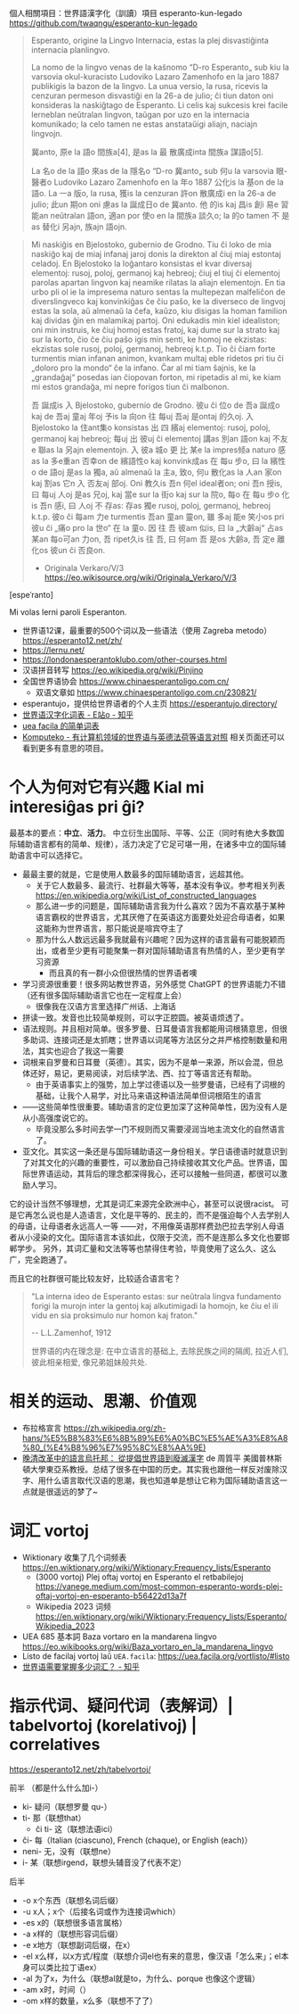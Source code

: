 
個人相關項目：世界語漢字化（訓讀）項目 esperanto-kun-legado https://github.com/twaqngu/esperanto-kun-legado

> Esperanto, origine la Lingvo Internacia, estas la plej disvastiĝinta internacia planlingvo.
> 
> La nomo de la lingvo venas de la kaŝnomo “D-ro Esperanto„ sub kiu la varsovia okul-kuracisto Ludoviko Lazaro Zamenhofo en la jaro 1887 publikigis la bazon de la lingvo. La unua versio, la rusa, ricevis la cenzuran permeson disvastiĝi en la 26-a de julio; ĉi tiun daton oni konsideras la naskiĝtago de Esperanto. Li celis kaj sukcesis krei facile lerneblan neŭtralan lingvon, taŭgan por uzo en la internacia komunikado; la celo tamen ne estas anstataŭigi aliajn, naciajn lingvojn.
>
> 冀anto, 原e la 語o 間族a[4], 是as la 最 散廣成inta 間族a 謀語o[5].
>
> La 名o de la 語o 來as de la 隱名o “D-ro 冀anto„ sub 何u la varsovia 眼-醫者o Ludoviko Lazaro Zamenhofo en la 年o 1887 公化is la 基on de la 語o. La 一a 版o, la rusa, 獲is la cenzuran 許on 散廣成i en la 26-a de julio; 此un 期on oni 慮as la 誕成日o de 冀anto. 他 的is kaj 昌is 創i 易e 習能an neŭtralan 語on, 適an por 使o en la 間族a 談久o; la 的o tamen 不 是as 替化i 另ajn, 族ajn 語ojn.


> Mi naskiĝis en Bjelostoko, gubernio de Grodno. Tiu ĉi loko de mia naskiĝo kaj de miaj infanaj jaroj donis la direkton al ĉiuj miaj estontaj celadoj. En Bjelostoko la loĝantaro konsistas el kvar diversaj elementoj: rusoj, poloj, germanoj kaj hebreoj; ĉiuj el tiuj ĉi elementoj parolas apartan lingvon kaj neamike rilatas la aliajn elementojn. En tia urbo pli ol ie la impresema naturo sentas la multepezan malfeliĉon de diverslingveco kaj konvinkiĝas ĉe ĉiu paŝo, ke la diverseco de lingvoj estas la sola, aŭ almenaŭ la ĉefa, kaŭzo, kiu disigas la homan familion kaj dividas ĝin en malamikaj partoj. Oni edukadis min kiel idealiston; oni min instruis, ke ĉiuj homoj estas fratoj, kaj dume sur la strato kaj sur la korto, ĉio ĉe ĉiu paŝo igis min senti, ke homoj ne ekzistas: ekzistas sole rusoj, poloj, germanoj, hebreoj k.t.p. Tio ĉi ĉiam forte turmentis mian infanan animon, kvankam multaj eble ridetos pri tiu ĉi „doloro pro la mondo“ ĉe la infano. Ĉar al mi tiam ŝajnis, ke la „grandaĝaj“ posedas ian ĉiopovan forton, mi ripetadis al mi, ke kiam mi estos grandaĝa, mi nepre forigos tiun ĉi malbonon.
>
> 吾 誕成is 入 Bjelostoko, gubernio de Grodno. 彼u ĉi 位o de 吾a 誕成o kaj de 吾aj 童aj 年oj 予is la 向on 往 每uj 吾aj 是ontaj 的久oj. 入 Bjelostoko la 住ant集o konsistas 出 四 繽aj elementoj: rusoj, poloj, germanoj kaj hebreoj; 每uj 出 彼uj ĉi elementoj 講as 別an 語on kaj 不友e 聯as la 另ajn elementojn. 入 彼a 城o 更 比 某e la impres倾a naturo 感as la 多e重an 否幸on de 繽語性o kaj konvink成as 在 每u 步o, 曰 la 繽性o de 語oj 是as la 獨a, aŭ almenaŭ la 主a, 致o, 何u 散化as la 人an 家on kaj 割as 它n 入 否友aj 部oj. Oni 教久is 吾n 何el ideal者on; oni 吾n 授is, 曰 每uj 人oj 是as 兄oj, kaj 當e sur la 街o kaj sur la 院o, 每o 在 每u 步o 化is 吾n 感i, 曰 人oj 不 存as: 存as 獨e rusoj, poloj, germanoj, hebreoj k.t.p. 彼o ĉi 每am 力e turmentis 吾an 童an 靈on, 雖 多aj 能e 笑小os pri 彼u ĉi „痛o pro la 世o“ 在 la 童o. 因 往 吾 彼am 似is, 曰 la „大齡aj“ 占as 某an 每o可an 力on, 吾 ripet久is 往 吾, 曰 何am 吾 是os 大齡a, 吾 定e 離化os 彼un ĉi 否良on.
> 
> - Originala Verkaro/V/3 https://eo.wikisource.org/wiki/Originala_Verkaro/V/3

[espeˈranto]

Mi volas lerni paroli Esperanton.

- 世界语12课，最重要的500个词以及一些语法（使用 Zagreba metodo） https://esperanto12.net/zh/
- https://lernu.net/
- https://londonaesperantoklubo.com/other-courses.html
- 汉语拼音转写 https://eo.wikipedia.org/wiki/Pinjino
- 全国世界语协会 https://www.chinaesperantoligo.com.cn/
    - 双语文章如 https://www.chinaesperantoligo.com.cn/230821/
- esperantujo，提供给世界语者的个人主页 https://esperantujo.directory/
- [世界语汉字化词表 - E站o - 知乎](https://zhuanlan.zhihu.com/p/349645051)
- [uea facila 的简单词表](https://uea.facila.org/vortlisto/#listo)
- [Komputeko - 有计算机领域的世界语与英德法荷等语言对照](https://komputeko.net/) 相关页面还可以看到更多有意思的项目。

# 个人为何对它有兴趣 Kial mi interesiĝas pri ĝi?

最基本的要点：**中立**、**活力**。
中立衍生出国际、平等、公正（同时有绝大多数国际辅助语言都有的简单、规律），活力决定了它足可堪一用，在诸多中立的国际辅助语言中可以选择它。

- 最最主要的就是，它是使用人数最多的国际辅助语言，远超其他。
    - 关于它人数最多、最流行、社群最大等等，基本没有争议。参考相关列表  https://en.wikipedia.org/wiki/List_of_constructed_languages
    - 那么进一步的问题是，国际辅助语言我为什么喜欢？因为不喜欢基于某种语言霸权的世界语言，尤其厌倦了在英语这方面要处处迎合母语者，如果这能称为世界语言，那只能说是喧宾夺主了
    - 那为什么人数远远最多我就最有兴趣呢？因为这样的语言最有可能脱颖而出，或者至少更有可能聚集一群对国际辅助语言有热情的人，至少更有学习资源
        - 而且真的有一群小众但很热情的世界语者噢
- 学习资源很重要！很多网站教世界语，另外感觉 ChatGPT 的世界语能力不错（还有很多国际辅助语言它也在一定程度上会）
    - 很像我在汉语方言里选择广州话、上海话
- 拼读一致。发音也比较简单规则，可以字正腔圆。被英语烦透了。
- 语法规则。并且相对简单。很多罗曼、日耳曼语言我都能用词根猜意思，但很多助词、连接词还是太抓瞎；世界语以词尾等方法区分之并严格控制数量和用法，其实也迎合了我这一需要
- 词根来自罗曼和日耳曼（英德）。其实，因为不是单一来源，所以会混，但总体还好，易记，更易阅读，对后续学法、西、拉丁等语言还有帮助。
    - 由于英语事实上的强势，加上学过德语以及一些罗曼语，已经有了词根的基础，让我个人易学，对比马来语这种语法简单但词根陌生的语言
- ——这些简单性很重要。辅助语言的定位更加深了这种简单性，因为没有人是从小高强度说它的。
    - 毕竟没那么多时间去学一门不规则而又需要浸润当地主流文化的自然语言了。
- 亚文化。其实这一条还是与国际辅助语这一身份相关。学日语德语时就意识到了对其文化的兴趣的重要性，可以激励自己持续接收其文化产品。世界语，国际世界语运动，其背后的理念都深得我心，还可以接触一些同道，都很可以激励人学习。

它的设计当然不够理想，尤其是词汇来源完全欧洲中心，甚至可以说很racist。
可是它再怎么说也是人造语言，文化是平等的、民主的，而不是强迫每个人去学别人的母语，让母语者永远高人一等
——对，不用像英语那样费劲巴拉去学别人母语者从小浸染的文化。国际语言本该如此，仅限于交流，而不是连那么多文化也要邯郸学步。
另外，其词汇量和文法等等也禁得住考验，毕竟使用了这么久、这么广，完全跑通了。

而且它的社群很可能比较友好，比较适合语言宅？

> "La interna ideo de Esperanto estas: sur neŭtrala lingva fundamento forigi la murojn inter la gentoj kaj alkutimigadi la homojn, ke ĉiu el ili vidu en sia proksimulo nur homon kaj fraton."
> 
> -- L.L.Zamenhof, 1912
>
> 世界语的内在理念是: 在中立语言的基础上, 去除民族之间的隔阂, 拉近人们, 彼此相亲相爱, 像兄弟姐妹般共处.

# 相关的运动、思潮、价值观

- 布拉格宣言 https://zh.wikipedia.org/zh-hans/%E5%B8%83%E6%8B%89%E6%A0%BC%E5%AE%A3%E8%A8%80_(%E4%B8%96%E7%95%8C%E8%AA%9E)
- [晚清改革中的語言烏托邦： 從提倡世界語到廢滅漢字](https://www.cuhk.edu.hk/ics/21c/media/articles/c137-201211035.pdf) de 周質平 美國普林斯頓大學東亞系教授。总结了很多在中国的历史。其实我也跟他一样反对废除汉字、用什么语言取代汉语的思潮，我也知道单是想让它称为国际辅助语言这一点就是很遥远的梦了~

# 词汇 vortoj

- Wiktionary 收集了几个词频表 https://en.wiktionary.org/wiki/Wiktionary:Frequency_lists/Esperanto
    - (3000 vortoj) Plej oftaj vortoj en Esperanto el retbabilejoj https://vanege.medium.com/most-common-esperanto-words-plej-oftaj-vortoj-en-esperanto-b56422d13a7f
    - Wikipedia 2023 词频 https://en.wiktionary.org/wiki/Wiktionary:Frequency_lists/Esperanto/Wikipedia_2023
- UEA 685 基本詞 Baza vortaro en la mandarena lingvo https://eo.wikibooks.org/wiki/Baza_vortaro_en_la_mandarena_lingvo
- Listo de facilaj vortoj laŭ `UEA.facila`: https://uea.facila.org/vortlisto/#listo
- [世界语需要掌握多少词汇？ - 知乎](https://zhuanlan.zhihu.com/p/185095072)

# 指示代词、疑问代词（表解词）| tabelvortoj (korelativoj) | correlatives

https://esperanto12.net/zh/tabelvortoj/

前半 （都是什么什么加i-）

- ki- 疑问（联想罗曼 qu-）
- ti- 那（联想that）
    - ĉi ti- 这（联想法语ici）
- ĉi- 每（Italian (ciascuno), French (chaque), or English (each)）
- neni- 无，没有（联想ne）
- i- 某（联想irgend，联想头辅音没了代表不定）

后半

- -o x个东西（联想名词后缀）
- -u x人；x个（后接名词或作为连接词which）
- -es x的（联想很多语言属格）
- -a x样的（联想形容词后缀）
- -e x地方（联想副词后缀，在x）
- -el x么样，以x方式/程度（联想介词el也有来的意思，像汉语「怎么来」；el本身可以类比拉丁语ex）
- -al 为了x，为什么（联想al就是to，为什么、porque 也像这个逻辑）
- -am x时，时间（）
- -om x样的数量，x么多（联想不了了）
